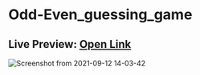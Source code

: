 # Odd-Even_guessing_game

## Live Preview:  [Open Link](https://maheshsangeet.github.io/Odd-Even_guessing_game/)


![Screenshot from 2021-09-12 14-03-42](https://user-images.githubusercontent.com/74812363/132979836-1d9e0c0a-85e1-4b4d-b41a-ea3e72174ca3.png)
